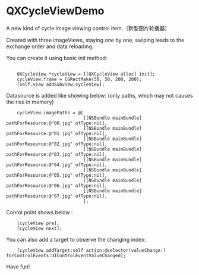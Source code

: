 # QXCycleViewDemo
A new kind of cycle image viewing control item.（新型图片轮播器）

Created with three imageViews, staying one by one, swiping leads to the exchange order and data reloading.

You can create it using basic init method:
```objc

    QXCycleView *cycleView = [[QXCycleView alloc] init];
    cycleView.frame = CGRectMake(50, 50, 200, 200);
    [self.view addSubview:cycleView];
```

Datasource is added like showing below: (only paths, which may not causes the rise in memery)
```objc
    cycleView.imagePaths = @[
                             [[NSBundle mainBundle] pathForResource:@"00.jpg" ofType:nil],
                             [[NSBundle mainBundle] pathForResource:@"01.jpg" ofType:nil],
                             [[NSBundle mainBundle] pathForResource:@"02.jpg" ofType:nil],
                             [[NSBundle mainBundle] pathForResource:@"03.jpg" ofType:nil],
                             [[NSBundle mainBundle] pathForResource:@"04.jpg" ofType:nil],
                             [[NSBundle mainBundle] pathForResource:@"05.jpg" ofType:nil],
                             [[NSBundle mainBundle] pathForResource:@"06.jpg" ofType:nil],
                             [[NSBundle mainBundle] pathForResource:@"07.jpg" ofType:nil],
                             ];
```

Conrol point shows below :
```objc
    [cycleView pre];
    [cycleView next];
```

You can also add a target to observe the changing index:
```objc
    [cycleView addTarget:self action:@selector(valueChange:) forControlEvents:UIControlEventValueChanged];
```
Have fun!
